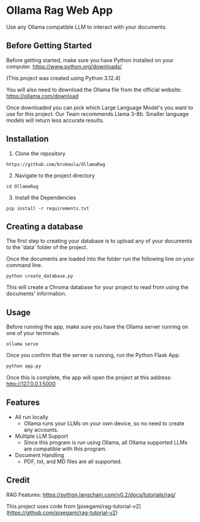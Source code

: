 # Ollama Rag Web App

Use any Ollama compatible LLM to interact with your documents.

## Before Getting Started
Before getting started, make sure you have Python installed on your computer.
https://www.python.org/downloads/

(This project was created using Python 3.12.4)

You will also need to download the Ollama file from the official website: https://ollama.com/download

Once downloaded you can pick which Large Language Model's you want to use for this project.
Our Team recommends Llama 3-8b. Smaller language models will return less accurate results.

## Installation

1. Clone the repository

```
https://github.com/brukmula/OllamaRag
```

2. Navigate to the project directory

```
cd OllamaRag
```

3. Install the Dependencies

```commandline
pip install -r requirements.txt
```

## Creating a database
The first step to creating your database is to upload any of your documents to the 'data' folder of the project.

Once the documents are loaded into the folder run the following line on your command line.

```commandline
python create_database.py
```
This will create a Chroma database for your project to read from using the documents' information.

## Usage

Before running the app, make sure you have the Ollama server running on one of your terminals.

```commandline
ollama serve
```
Once you confirm that the server is running, run the Python Flask App.

```bash
python app.py
```

Once this is complete, the app will open the project at this address: http://127.0.0.1:5000

## Features

- All run locally
  - Ollama runs your LLMs on your own device, so no need to create any accounts.
- Multiple LLM Support
  - Since this program is run using Ollama, all Ollama supported LLMs are compatible with this program.
- Document Handling
  - PDF, txt, and MD files are all supported.

## Credit 

RAG Features: https://python.langchain.com/v0.2/docs/tutorials/rag/

This project uses code from [pixegami/rag-tutorial-v2] (https://github.com/pixegami/rag-tutorial-v2)
